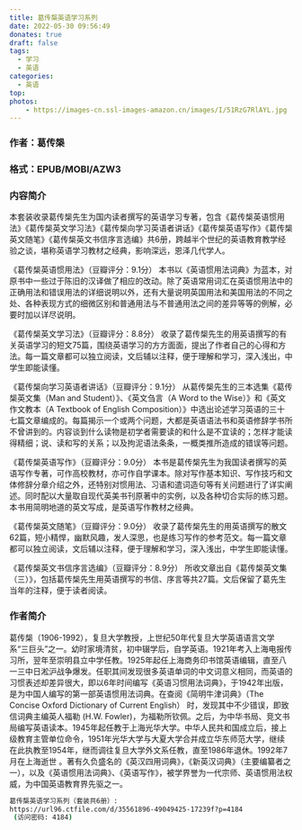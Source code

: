 ```yaml
---
title: 葛传椝英语学习系列
date: 2022-05-30 09:56:49
donates: true
draft: false
tags:
  - 学习
  - 英语
categories: 
  - 英语
top:
photos:
    - https://images-cn.ssl-images-amazon.cn/images/I/51RzG7RlAYL.jpg
---
```


### 作者：葛传椝

### 格式：EPUB/MOBI/AZW3

### 内容简介

<!-- more-->

本套装收录葛传椝先生为国内读者撰写的英语学习专著，包含《葛传椝英语惯用法》《葛传椝英文学习法》《葛传椝向学习英语者讲话》《葛传椝英语写作》《葛传椝英文随笔》《葛传椝英文书信序言选编》共6册，跨越半个世纪的英语教育教学经验之谈，堪称英语学习教材之经典，影响深远，恩泽几代学人。

《葛传椝英语惯用法》（豆瓣评分：9.1分）
本书以《英语惯用法词典》为蓝本，对原书中一些过于陈旧的汉译做了相应的改动。除了英语常用词汇在英语惯用法中的正确用法和错误用法的详细说明以外，还有大量说明英国用法和美国用法的不同之处、各种表现方式的细微区别和普通用法与不普通用法之间的差异等等的例解，必要时加以详尽说明。

《葛传椝英文学习法》（豆瓣评分：8.8分）
收录了葛传椝先生的用英语撰写的有关英语学习的短文75篇，围绕英语学习的方方面面，提出了作者自己的心得和方法。每一篇文章都可以独立阅读，文后辅以注释，便于理解和学习，深入浅出，中学生即能读懂。

《葛传椝向学习英语者讲话》（豆瓣评分：9.1分）
从葛传椝先生的三本选集《葛传椝英文集（Man and Student）》、《英文刍言（A Word to the Wise）》和《英文作文教本（A Textbook of English Composition）》中选出论述学习英语的三十七篇文章编成的。每篇揭示一个或两个问题，大都是英语语法书和英语修辞学书所不曾讲到的。内容谈到什么读物是初学者需要读的和什么是不宜读的；怎样才能读得精细；说、读和写的关系；以及拘泥语法条条，一概类推所造成的错误等问题。

《葛传椝英语写作》（豆瓣评分：9.0分）
本书是葛传椝先生为我国读者撰写的英语写作专著，可作高校教材，亦可作自学课本。除对写作基本知识、写作技巧和文体修辞分章介绍之外，还特别对惯用法、习语和遣词造句等有关问题进行了详实阐述。同时配以大量取自现代英美书刊原著中的实例，以及各种切合实际的练习题。本书用简明地道的英文写成，是英语写作教材之经典。

《葛传椝英文随笔》（豆瓣评分：9.0分）
收录了葛传椝先生的用英语撰写的散文62篇，短小精悍，幽默风趣，发人深思，也是练习写作的参考范文。每一篇文章都可以独立阅读，文后辅以注释，便于理解和学习，深入浅出，中学生即能读懂。

《葛传椝英文书信序言选编》（豆瓣评分：8.9分）
所收文章出自《葛传椝英文集（三）》，包括葛传椝先生用英语撰写的书信、序言等共27篇。文后保留了葛先生当年的注释，便于读者阅读。

### 作者简介

葛传椝（1906-1992），复旦大学教授，上世纪50年代复旦大学英语语言文学系“三巨头”之一。幼时家境清贫，初中辍学后，自学英语。1921年考入上海电报传习所，翌年至崇明县立中学任教。1925年起任上海商务印书馆英语编辑，直至八一三中日淞沪战争爆发。任职其间发现很多英语单词的中文词意义相同，而英语的习惯表述却差异很大，即以6年时间编写《英语习惯用法词典》，于1942年出版，是为中国人编写的第一部英语惯用法词典。在查阅《简明牛津词典》（The Concise Oxford Dictionary of Current English） 时，发现其中不少错误，即致信词典主编英人福勒 (H.W. Fowler)，为福勒所钦佩。之后，为中华书局、竞文书局编写英语读本。1945年起任教于上海光华大学。中华人民共和国成立后，接上级教育主管单位命令，1951年光华大学与大夏大学合并成立华东师范大学，继续在此执教至1954年，继而调往复旦大学外文系任教，直至1986年退休。1992年7月在上海逝世 。著有久负盛名的《英汉四用词典》，《新英汉词典》（主要编纂者之一），以及《英语惯用法词典》、《英语写作》，被学界誉为一代宗师、英语惯用法权威，为中国英语教育界先驱之一。

```bash
葛传椝英语学习系列（套装共6册）: 
https://url96.ctfile.com/d/35561896-49049425-17239f?p=4184
 (访问密码: 4184)
```